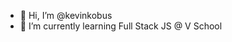- 👋 Hi, I’m @kevinkobus
- 🌱 I’m currently learning Full Stack JS @ V School

<!---
kevinkobus/kevinkobus is a ✨ special ✨ repository because its `README.md` (this file) appears on your GitHub profile.
You can click the Preview link to take a look at your changes.
--->
